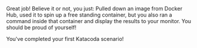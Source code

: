 Great job! Believe it or not, you just: Pulled down an image from Docker Hub, used it to spin up a free standing container, but you also ran a command inside that container and display the results to your monitor. You should be proud of yourself! 

You've completed your first Katacoda scenario!
